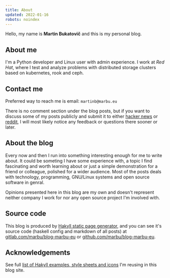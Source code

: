 ```yaml
---
title: About
updated: 2022-01-16
robots: noindex
---
```


Hello, my name is **Martin Bukatovič** and this is my personal blog.

## About me

I'm a Python developer and Linux user with admin experience.
I work at *Red Hat*, where I test and analyze problems with distributed
storage clusters based on kubernetes, rook and ceph.

## Contact me

Preferred way to reach me is email: `martinb@marbu.eu`

There is no comment section under the blog posts, but if you want to discuss
some of my posts publicly and submit it to either
[hacker news](https://news.ycombinator.com/from?site=marbu.eu) or
[reddit](https://www.reddit.com/search/?q=site%3A%20marbu.eu), I will most
likely notice any feedback or questions there sooner or later.

## About the blog

Every now and then I run into something interesting enough for me to write
about. It could be someting I have some experience with, a topic I find
fascinating and worth learning about or just a simple demonstration for a
friend or colleague, polished for a wider audience. Most of the posts deals
with technology, programming, GNU/Linux systems and open source software in
genral.

Opinions presented here in this blog are my own and doesn't represent neither
company I work for nor any open source project I'm involved with.

## Source code

This blog is produced by [Hakyll static page
generator](https://jaspervdj.be/hakyll/), and you can see it's source code
(haskell config and markdown of all posts) at
[gitlab.com/marbu/blog-marbu-eu](https://gitlab.com/marbu/blog-marbu-eu) or
[github.com/marbu/blog-marbu-eu](https://github.com/marbu/blog-marbu-eu).

## Acknowledgements

See full [list of Hakyll examples, style sheets and
icons](/acknowledgements.html) I'm reusing in this blog site.
